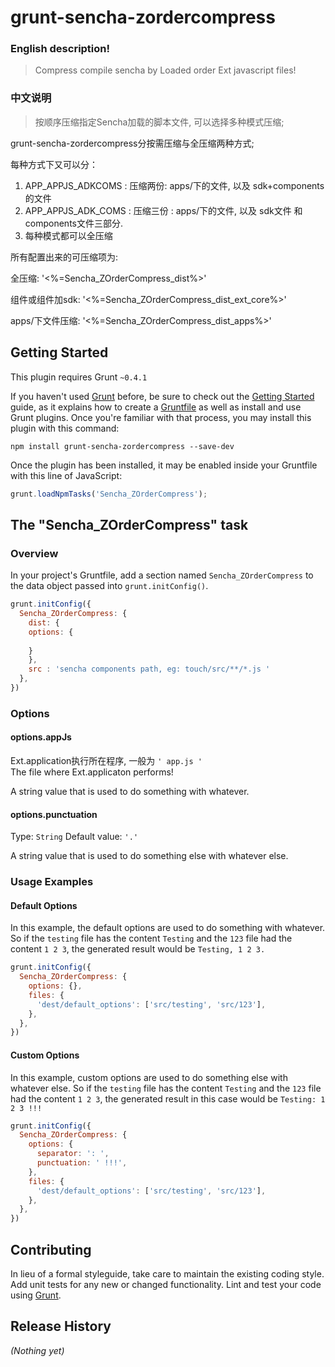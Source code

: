 # grunt-sencha-zordercompress

### English description!
> Compress compile sencha by Loaded order Ext javascript files!

### 中文说明
> 按顺序压缩指定Sencha加载的脚本文件, 可以选择多种模式压缩;  

grunt-sencha-zordercompress分按需压缩与全压缩两种方式;  

每种方式下又可以分： 

1. APP_APPJS_ADKCOMS : 压缩两份: apps/下的文件, 以及 sdk+components的文件  
2. APP_APPJS_ADK_COMS : 压缩三份 : apps/下的文件, 以及 sdk文件 和 components文件三部分.  
3. 每种模式都可以全压缩  

所有配置出来的可压缩项为:   

全压缩: '<%=Sencha_ZOrderCompress_dist%>'  

组件或组件加sdk: '<%=Sencha_ZOrderCompress_dist_ext_core%>'  

apps/下文件压缩: '<%=Sencha_ZOrderCompress_dist_apps%>'  


## Getting Started
This plugin requires Grunt `~0.4.1`

If you haven't used [Grunt](http://gruntjs.com/) before, be sure to check out the [Getting Started](http://gruntjs.com/getting-started) guide, as it explains how to create a [Gruntfile](http://gruntjs.com/sample-gruntfile) as well as install and use Grunt plugins. Once you're familiar with that process, you may install this plugin with this command:

```shell
npm install grunt-sencha-zordercompress --save-dev
```

Once the plugin has been installed, it may be enabled inside your Gruntfile with this line of JavaScript:

```js
grunt.loadNpmTasks('Sencha_ZOrderCompress');
```

## The "Sencha_ZOrderCompress" task

### Overview
In your project's Gruntfile, add a section named `Sencha_ZOrderCompress` to the data object passed into `grunt.initConfig()`.

```js
grunt.initConfig({
  Sencha_ZOrderCompress: {
    dist: {
	options: {
		
	}
    },
    src : 'sencha components path, eg: touch/src/**/*.js '
  },
})
```

### Options

#### options.appJs
Ext.application执行所在程序, 一般为 `' app.js '`  
The file where Ext.applicaton performs!  

A string value that is used to do something with whatever.

#### options.punctuation
Type: `String`
Default value: `'.'`

A string value that is used to do something else with whatever else.

### Usage Examples

#### Default Options
In this example, the default options are used to do something with whatever. So if the `testing` file has the content `Testing` and the `123` file had the content `1 2 3`, the generated result would be `Testing, 1 2 3.`

```js
grunt.initConfig({
  Sencha_ZOrderCompress: {
    options: {},
    files: {
      'dest/default_options': ['src/testing', 'src/123'],
    },
  },
})
```

#### Custom Options
In this example, custom options are used to do something else with whatever else. So if the `testing` file has the content `Testing` and the `123` file had the content `1 2 3`, the generated result in this case would be `Testing: 1 2 3 !!!`

```js
grunt.initConfig({
  Sencha_ZOrderCompress: {
    options: {
      separator: ': ',
      punctuation: ' !!!',
    },
    files: {
      'dest/default_options': ['src/testing', 'src/123'],
    },
  },
})
```

## Contributing
In lieu of a formal styleguide, take care to maintain the existing coding style. Add unit tests for any new or changed functionality. Lint and test your code using [Grunt](http://gruntjs.com/).

## Release History
_(Nothing yet)_
